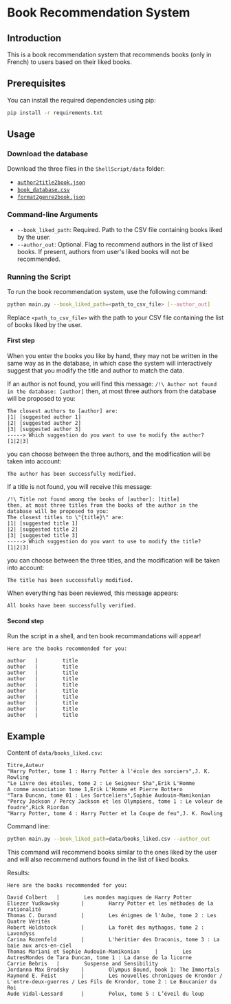 # Book Recommendation System

## Introduction

This is a book recommendation system that recommends books (only in French) to users based on their liked books.

## Prerequisites

You can install the required dependencies using pip:

```bash
pip install -r requirements.txt
```

## Usage

### Download the database

Download the three files in the `ShellScript/data` folder:
- [`author2title2book.json`](https://drive.google.com/file/d/1aii0jIF04xocE5WUGjibGO4D-YE5Ywo7/view?usp=sharing)
- [`book_database.csv`](https://drive.google.com/file/d/1VX7HHA2yuYeLq_HWHm7BuJwcjHI4BjGa/view?usp=sharing)
- [`format2genre2book.json`](https://drive.google.com/file/d/1iyNnbxL0vX5pw7lag-yIT_yYDmXCoYGq/view?usp=sharing)

### Command-line Arguments

- `--book_liked_path`: Required. Path to the CSV file containing books liked by the user.
- `--author_out`: Optional. Flag to recommend authors in the list of liked books. If present, authors from user's liked books will not be recommended.

### Running the Script

To run the book recommendation system, use the following command:

```bash
python main.py --book_liked_path=<path_to_csv_file> [--author_out]
```

Replace `<path_to_csv_file>` with the path to your CSV file containing the list of books liked by the user.

#### First step

When you enter the books you like by hand, they may not be written in the same way as in the database, in which case the system will interactively suggest that you modify the title and author to match the data.

If an author is not found, you will find this message:
```/!\ Author not found in the database: [author]```
then, at most three authors from the database will be proposed to you:
```
The closest authors to [author] are:
|1| [suggested author 1]
|2| [suggested author 2]
|3| [suggested author 3]
-----> Which suggestion do you want to use to modify the author? [1|2|3] 
```
you can choose between the three authors, and the modification will be taken into account:
```
The author has been successfully modified.
```

If a title is not found, you will receive this message:
```
/!\ Title not found among the books of [author]: [title]
then, at most three titles from the books of the author in the database will be proposed to you:
The closest titles to \"{title}\" are:
|1| [suggested title 1]
|2| [suggested title 2]
|3| [suggested title 3]
-----> Which suggestion do you want to use to modify the title? [1|2|3] 
```
you can choose between the three titles, and the modification will be taken into account:
```
The title has been successfully modified.
```

When everything has been reviewed, this message appears:
```
All books have been successfully verified.
```

#### Second step

Run the script in a shell, and ten book recommandations will appear!
```
Here are the books recommended for you:

author   |        title
author   |        title
author   |        title
author   |        title
author   |        title
author   |        title
author   |        title
author   |        title
author   |        title
author   |        title
```

## Example

Content of `data/books_liked.csv`:

```
Titre,Auteur
"Harry Potter, tome 1 : Harry Potter à l'école des sorciers",J. K. Rowling
"Le Livre des étoiles, tome 2 : Le Seigneur Sha",Erik L'Homme
A comme association tome 1,Erik L'Homme et Pierre Bottero
"Tara Duncan, tome 01 : Les Sortceliers",Sophie Audouin-Mamikonian
"Percy Jackson / Percy Jackson et les Olympiens, tome 1 : Le voleur de foudre",Rick Riordan
"Harry Potter, tome 4 : Harry Potter et la Coupe de feu",J. K. Rowling
```

Command line:

```bash
python main.py --book_liked_path=data/books_liked.csv --author_out
```

This command will recommend books similar to the ones liked by the user and will also recommend authors found in the list of liked books.

Results:
```
Here are the books recommended for you:

David Colbert   |        Les mondes magiques de Harry Potter
Eliezer Yudkowsky       |        Harry Potter et les méthodes de la rationalité
Thomas C. Durand        |        Les énigmes de l'Aube, tome 2 : Les Quatre Vérités
Robert Holdstock        |        La forêt des mythagos, tome 2 : Lavondyss
Carina Rozenfeld        |        L'héritier des Draconis, tome 3 : La baie aux arcs-en-ciel
Thomas Mariani et Sophie Audouin-Mamikonian     |        Les AutresMondes de Tara Duncan, tome 1 : La danse de la licorne
Carrie Bebris   |        Suspense and Sensibility
Jordanna Max Brodsky    |        Olympus Bound, book 1: The Immortals
Raymond E. Feist        |        Les nouvelles chroniques de Krondor / L'entre-deux-guerres / Les Fils de Krondor, tome 2 : Le Boucanier du Roi
Aude Vidal-Lessard      |        Polux, tome 5 : L’éveil du loup
```